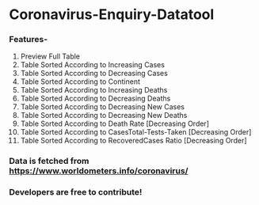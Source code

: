 # Coronavirus-Enquiry-Datatool

### Features-
1. Preview Full Table
2. Table Sorted According to Increasing Cases
3. Table Sorted According to Decreasing Cases
4. Table Sorted According to Continent
5. Table Sorted According to Increasing Deaths
6. Table Sorted According to Decreasing Deaths
7. Table Sorted According to Decreasing New Cases
8. Table Sorted According to Decreasing New Deaths
9. Table Sorted According to Death Rate [Decreasing Order]
10. Table Sorted According to CasesTotal-Tests-Taken [Decreasing Order]
11. Table Sorted According to RecoveredCases Ratio [Decreasing Order]

### Data is fetched from https://www.worldometers.info/coronavirus/ 
### Developers are free to contribute!
